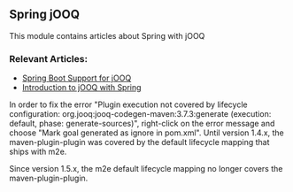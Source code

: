 ## Spring jOOQ

This module contains articles about Spring with jOOQ

### Relevant Articles:
- [Spring Boot Support for jOOQ](https://www.baeldung.com/spring-boot-support-for-jooq)
- [Introduction to jOOQ with Spring](https://www.baeldung.com/jooq-with-spring)

In order to fix the error "Plugin execution not covered by lifecycle configuration: org.jooq:jooq-codegen-maven:3.7.3:generate (execution: default, phase: generate-sources)", right-click on the error message and choose "Mark goal generated as ignore in pom.xml". Until version 1.4.x, the maven-plugin-plugin was covered by the default lifecycle mapping that ships with m2e.

Since version 1.5.x, the m2e default lifecycle mapping no longer covers the maven-plugin-plugin.
